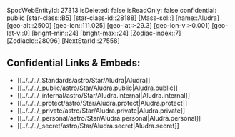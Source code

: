 ﻿---
location: [-29.3,-111.025,2500]
type: Star
tags:
- astro/Star

---
SpocWebEntityId: 27313
isDeleted: false
isReadOnly: false
confidential: public
[star-class::B5]
[star-class-id::28188]
[Mass-sol::]
[name::Aludra]
[geo-alt::2500]
[geo-lon::111.025]
[geo-lat::-29.3]
[geo-lon-v::-0.001]
[geo-lat-v::0]
[bright-min::24]
[bright-max::24]
[Zodiac-index::7]
[ZodiacId::28096]
[NextStarId::27558]



## Confidential Links & Embeds: 
- [[../../../_Standards/astro/Star/Aludra|Aludra]] 
- [[../../../_public/astro/Star/Aludra.public|Aludra.public]] 
- [[../../../_internal/astro/Star/Aludra.internal|Aludra.internal]] 
- [[../../../_protect/astro/Star/Aludra.protect|Aludra.protect]] 
- [[../../../_private/astro/Star/Aludra.private|Aludra.private]] 
- [[../../../_personal/astro/Star/Aludra.personal|Aludra.personal]] 
- [[../../../_secret/astro/Star/Aludra.secret|Aludra.secret]]


